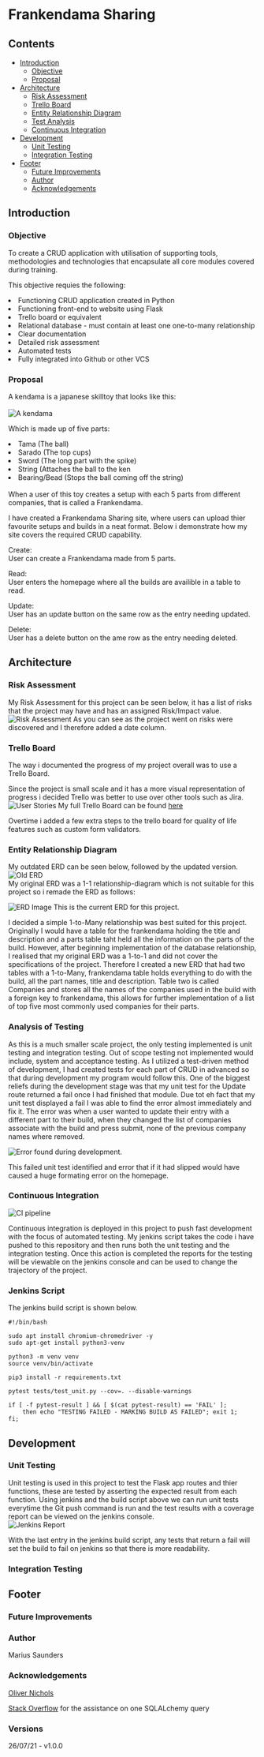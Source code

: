 # Frankendama Sharing

## Contents
* [Introduction](#introduction)
	* [Objective](#objective)
	* [Proposal](#proposal)
* [Architecture](#architecture)
	* [Risk Assessment](#risk-assessment)
	* [Trello Board](#Trello-Board)
	* [Entity Relationship Diagram](#entity-relationship-diagram)
	* [Test Analysis](#analysis-of-testing)
	* [Continuous Integration](#continuous-integration)
* [Development](#development)
	* [Unit Testing](#unit-testing)
	* [Integration Testing](#integration-testing)
* [Footer](#footer)
	* [Future Improvements](#future-improvements)
	* [Author](#author)
	* [Acknowledgements](#acknowledgements)


## Introduction

### Objective

To create a CRUD application with utilisation of supporting tools, methodologies and technologies that encapsulate all core modules covered during training.

This objective requies the following:

<li>Functioning CRUD application created in Python</li>
<li>Functioning front-end to website using Flask</li>
<li>Trello board or equivalent</li>
<li>Relational database - must contain at least one one-to-many relationship</li>
<li>Clear documentation</li>
<li>Detailed risk assessment</li>
<li>Automated tests</li>
<li>Fully integrated into Github or other VCS</li>

### Proposal

A kendama is a japanese skilltoy that looks like this:
<br>
<br>
<img src="https://github.com/MariusCSaunders/qa-individual-project/blob/master/images/Kendama.png" alt="A kendama"/>

Which is made up of five parts:
<li>Tama (The ball)</li>
<li>Sarado (The top cups)</li>
<li>Sword (The long part with the spike)</li>
<li>String (Attaches the ball to the ken</li>
<li>Bearing/Bead (Stops the ball coming off the string)</li>
<br/>
When a user of this toy creates a setup with each 5 parts from different companies, that is called a Frankendama.

I have created a Frankendama Sharing site, where users can upload thier favourite setups and builds in a neat format.
Below i demonstrate how my site covers the required CRUD capability.

Create: <br>
User can create a Frankendama made from 5 parts.

Read:<br>
User enters the homepage where all the builds are availible in a table to read.

Update:<br>
User has an update button on the same row as the entry needing updated.

Delete:<br>
User has a delete button on the ame row as the entry needing deleted.


## Architecture

### Risk Assessment
My Risk Assessment for this project can be seen below, it has a list of risks that the project may have and has an assigned Risk/Impact value.
<br>
<img src="https://github.com/MariusCSaunders/qa-individual-project/blob/master/images/RiskAssessment3.png" alt="Risk Assessment"/>
As you can see as the project went on risks were discovered and I therefore added a date column.

### Trello Board
The way i documented the progress of my project overall was to use a Trello Board.

Since the project is small scale and it has a more visual representation of progress i decided Trello was better to use over other tools such as Jira.
<br>
<img src="https://github.com/MariusCSaunders/qa-individual-project/blob/master/images/UserStories.png" alt="User Stories"/>
My full Trello Board can be found <a href="https://trello.com/b/L9cnnpHA/user-story-qaproject">here</a>

Overtime i added a few extra steps to the trello board for quality of life features such as custom form validators.


### Entity Relationship Diagram

My outdated ERD can be seen below, followed by the updated version.
<br>
<img src="https://github.com/MariusCSaunders/qa-individual-project/blob/master/images/QAprojectERDdraft1.png" alt="Old ERD"/>
<br/>
My original ERD was a 1-1 relationship-diagram which is not suitable for this project so i remade the ERD as follows:
<div style="block;"> 
<img src="https://github.com/MariusCSaunders/qa-individual-project/blob/master/images/QAprojectERDcomplete.png" alt="ERD Image"/>
This is the current ERD for this project.

I decided a simple 1-to-Many relationship was best suited for this project. Originally I would have a table for the frankendama holding the title and description and a parts table taht held all the information on the parts of the build. However, after beginning implementation of the database relationship, I realised that my original ERD was a 1-to-1 and did not cover the specifications of the project. Therefore I created a new ERD that had two tables with a 1-to-Many, frankendama table holds everything to do with the build, all the part names, title and description. Table two is called Companies and stores all the names of the companies used in the build with a foreign key to frankendama, this allows for further implementation of a list of top five most commonly used companies for their parts.

### Analysis of Testing

As this is a much smaller scale project, the only testing implemented is unit testing and integration testing. Out of scope testing not implemented would include, system and acceptance testing. As I utilized a test-driven method of development, I had created tests for each part of CRUD in advanced so that during development my program would follow this. One of the biggest reliefs during the development stage was that my unit test for the Update route returned a fail once I had finished that module. Due tot eh fact that my unit test displayed a fail I was able to find the error almost immediately and fix it. The error was when a user wanted to update their entry with a different part to their build, when they changed the list of companies associate with the build and press submit, none of the previous company names where removed. 

<img src="https://github.com/MariusCSaunders/qa-individual-project/blob/master/images/TestingAnalysis.png" alt="Error found during development.">

This failed unit test identified and error that if it had slipped would have caused a huge formating error on the homepage.

### Continuous Integration
<img src="https://github.com/MariusCSaunders/qa-individual-project/blob/master/images/ci_pipeline.png" alt="CI pipeline">

Continuous integration is deployed in this project to push fast development with the focus of automated testing. My jenkins script takes the code i have pushed to this repository and then runs both the unit testing and the integration testing. Once this action is completed the reports for the testing will be viewable on the jenkins console and can be used to change the trajectory of the project.

### Jenkins Script

The jenkins build script is shown below.
<br/>
```
#!/bin/bash

sudo apt install chromium-chromedriver -y
sudo apt-get install python3-venv 

python3 -m venv venv
source venv/bin/activate

pip3 install -r requirements.txt 

pytest tests/test_unit.py --cov=. --disable-warnings

if [ -f pytest-result ] && [ $(cat pytest-result) == 'FAIL' ]; 
	then echo "TESTING FAILED - MARKING BUILD AS FAILED"; exit 1;
fi;
```

## Development

### Unit Testing

Unit testing is used in this project to test the Flask app routes and thier functions, these are tested by asserting the expected result from each function. Using jenkins and the build script above we can run unit tests everytime the Git push command is run and the test results with a coverage report can be viewed on the jenkins console.
<br/>
<img src="https://github.com/MariusCSaunders/qa-individual-project/blob/master/images/JenkinsReport.png" alt="Jenkins Report">

With the last entry in the jenkins build script, any tests that return a fail will set the build to fail on jenkins so that there is more readability.


### Integration Testing

## Footer

### Future Improvements
### Author
Marius Saunders
### Acknowledgements

<a href="https://github.com/OliverNichols">Oliver Nichols</a>


<a href="https://stackoverflow.com/questions/68489027/sorting-and-deleting-a-1-to-many-relatiionship-in-sqlalchemy-and-flask">Stack Overflow</a> for the assistance on one SQLALchemy query 

### Versions
26/07/21 - v1.0.0
